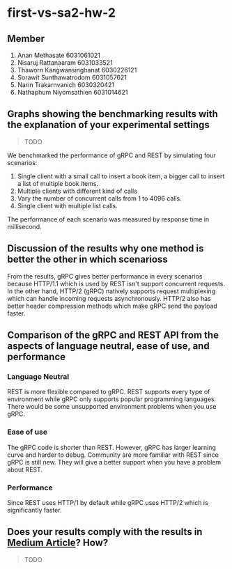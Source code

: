 # first-vs-sa2-hw-2

## Member

1. Anan Methasate 6031061021
2. Nisaruj Rattanaaram 6031033521
3. Thaworn Kangwansinghanat 6030226121
4. Sorawit Sunthawatrodom 6031057621
5. Narin Trakarnvanich 6030320421
6. Nathaphum Niyomsathien 6031014621

## Graphs showing the benchmarking results with the explanation of your experimental settings

> TODO

We benchmarked the performance of gRPC and REST by simulating four scenarios:

1. Single client with a small call to insert a book item, a bigger call to insert a list of multiple book items.
2. Multiple clients with different kind of calls
3. Vary the number of concurrent calls from 1 to 4096 calls.
4. Single client with multiple list calls.

The performance of each scenario was measured by response time in millisecond.

## Discussion of the results why one method is better the other in which scenarioss

From the results, gRPC gives better performance in every scenarios because HTTP/1.1 which is used by REST isn't support concurrent requests. In the other hand, HTTP/2 (gRPC) natively supports request multiplexing which can handle incoming requests asynchronously. HTTP/2 also has better header compression methods which make gRPC send the payload faster.

## Comparison of the gRPC and REST API from the aspects of language neutral, ease of use, and performance

### Language Neutral

REST is more flexible compared to gRPC. REST supports every type of environment while gRPC only supports popular programming languages. There would be some unsupported environment problems when you use gRPC.

### Ease of use

The gRPC code is shorter than REST. However, gRPC has larger learning curve and harder to debug. Community are more familiar with REST since gRPC is still new. They will give a better support when you have a problem about REST.

### Performance

Since REST uses HTTP/1 by default while gRPC uses HTTP/2 which is significantly faster.

## Does your results comply with the results in [Medium Article](https://medium.com/@bimeshde/grpc-vs-rest-performance-simplified-fd35d01bbd4?)? How?

> TODO

